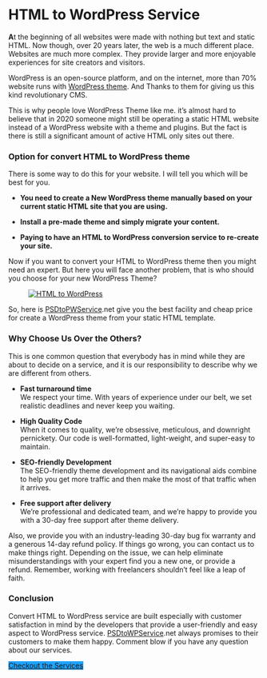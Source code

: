 # HTML to WordPress Service

<p class="has-drop-cap has-normal-font-size"><strong>A</strong>t the beginning of all websites were made with nothing but text and static HTML. Now though, over 20 years later, the web is a much different place. Websites are much more complex. They provide larger and more enjoyable experiences for site creators and visitors. </p>

<p>WordPress is an open-source platform, and on the internet, more than 70% website runs with <a rel="noreferrer noopener" aria-label="WordPress theme (opens in a new tab)" href="https://themepiko.com" target="_blank">WordPress theme</a>. And Thanks to them for giving us this kind revolutionary CMS.</p>

<p>This is why people love WordPress Theme like me. it’s almost hard to believe that in 2020 someone might still be operating a static HTML website instead of a WordPress website with a theme and plugins. But the fact is there is still a significant amount of active HTML only sites out there.</p>

<h3 class="mb10">Option for convert HTML to WordPress theme</h3>

<p>There is some way to do this for your website. I will tell you which will be best for you.</p>

<ul class="mb0 mt0"><li><strong>You need to create a New WordPress theme manually based on your current static HTML site that you are using.</strong></li></ul>

<ul class="mb0 mt0"><li><strong>Install a pre-made theme and simply migrate your content. </strong></li></ul>

<ul class="mb10 mt0"><li> <strong>Paying to have an HTML to WordPress conversion service to re-create your site. </strong></li></ul>

<p>Now if you want to convert your HTML to WordPress theme then you might need an expert. But here you will face another problem, that is who should you choose for your new WordPress Theme?</p>

<figure class="wp-block-image size-large"><a href="https://psdtowpservice.net/html-to-wordpress/" target="_blank" rel="noreferrer noopener"><img src="https://psdtowpservice.net/wp-content/uploads/2020/01/HTML-to-WordPress-1-1024x800.jpg" alt="HTML to WordPress" class="wp-image-715"/></a></figure>

<p>So, here is <a href="https://psdtowpservice.net">PSDtoPWService</a>.net give you the best facility and cheap price for create a WordPress theme from your static HTML template.</p>

<h3 class="mb10">Why Choose Us Over the Others?</h3>

<p>This is one common question that everybody has in mind while they are about to decide on a service, and it is our responsibility to describe why we are different from others.</p>

<ul class="mb0 mt0"><li> <strong>Fast turnaround time </strong><br>We respect your time. With years of experience under our belt, we set realistic deadlines and never keep you waiting.</li></ul>

<ul class="mb0 mt10"><li> <strong>High Quality Code </strong><br> When it comes to quality, we’re obsessive, meticulous, and downright pernickety. Our code is well-formatted, light-weight, and super-easy to  maintain. </li></ul>

<ul class="mb0 mt10"><li> <strong>SEO-friendly Development</strong><br> The SEO-friendly theme development and its navigational aids combine to  help you get more traffic and then make the most of that traffic when it  arrives. </li></ul>

<ul class="mb0 mt10"><li> <strong>Free support after delivery </strong><br> We’re professional and dedicated team, and we’re happy to provide you with a 30-day free support after theme delivery.</li></ul>

<p>Also, we provide you with an industry-leading 30-day bug fix warranty and a generous 14-day refund policy. If things go wrong, you can contact us to make things right. Depending on the issue, we can help eliminate misunderstandings with your expert find you a new one, or provide a refund. Remember, working with freelancers shouldn’t feel like a leap of faith.</p>

<h3 class="mb10">Conclusion</h3>

<p class="mb35">Convert HTML to WordPress service are built especially with customer satisfaction in mind by the developers that provide a user-friendly and easy aspect to WordPress service. <a href="https://psdtowpservice.net/">PSDtoWPService</a>.net always promises to their customers to make them happy. Comment blow if you have any question about our services.</p>

<div class="wp-block-button"><a class="wp-block-button__link has-background no-border-radius" href="https://psdtowpservice.net/html-to-wordpress/" style="background-color:#1fa3ff" target="_blank" rel="noreferrer noopener">Checkout the Services</a></div>

